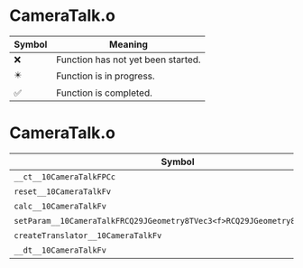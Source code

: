 # CameraTalk.o
| Symbol | Meaning 
| ------------- | ------------- 
| :x: | Function has not yet been started. 
| :eight_pointed_black_star: | Function is in progress. 
| :white_check_mark: | Function is completed. 


# CameraTalk.o
| Symbol | Decompiled? |
| ------------- | ------------- |
| `__ct__10CameraTalkFPCc` | :white_check_mark: |
| `reset__10CameraTalkFv` | :x: |
| `calc__10CameraTalkFv` | :x: |
| `setParam__10CameraTalkFRCQ29JGeometry8TVec3<f>RCQ29JGeometry8TVec3<f>ff` | :x: |
| `createTranslator__10CameraTalkFv` | :white_check_mark: |
| `__dt__10CameraTalkFv` | :white_check_mark: |
